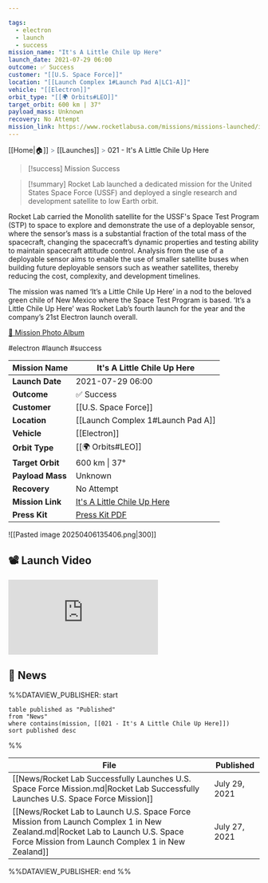 ```yaml
---

tags:
  - electron
  - launch
  - success
mission_name: "It's A Little Chile Up Here"
launch_date: 2021-07-29 06:00
outcome: ✅ Success
customer: "[[U.S. Space Force]]"
location: "[[Launch Complex 1#Launch Pad A|LC1-A]]"
vehicle: "[[Electron]]"
orbit_type: "[[🌍 Orbits#LEO]]"
target_orbit: 600 km | 37°
payload_mass: Unknown
recovery: No Attempt
mission_link: https://www.rocketlabusa.com/missions/missions-launched/its-a-little-chile-up-here/
---
```

[[Home|🏠]]  <span style="color: LightSlateGray">></span>  <span class="no-hover">[[Launches]]</span>  <span style="color: LightSlateGray">></span>  021 - It's A Little Chile Up Here

>[!success] Mission Success

>[!summary]
Rocket Lab launched a dedicated mission for the United States Space Force (USSF) and deployed a single research and development satellite to low Earth orbit.
>
Rocket Lab carried the Monolith satellite for the USSF's Space Test Program (STP) to space to explore and demonstrate the use of a deployable sensor, where the sensor’s mass is a substantial fraction of the total mass of the spacecraft, changing the spacecraft’s dynamic properties and testing ability to maintain spacecraft attitude control. Analysis from the use of a deployable sensor aims to enable the use of smaller satellite buses when building future deployable sensors such as weather satellites, thereby reducing the cost, complexity, and development timelines.
>
The mission was named ‘It’s a Little Chile Up Here’ in a nod to the beloved green chile of New Mexico where the Space Test Program is based. ‘It’s a Little Chile Up Here’ was Rocket Lab’s fourth launch for the year and the company’s 21st Electron launch overall.
>
[📸 Mission Photo Album](https://www.flickr.com/photos/rocketlab/albums/72177720301764530/)


#electron #launch #success

| **Mission Name** | It's A Little Chile Up Here                                                                                        |
| ---------------- | ------------------------------------------------------------------------------------------------------------------ |
| **Launch Date**  | 2021-07-29 06:00                                                                                                   |
| **Outcome**      | ✅ Success                                                                                                          |
| **Customer**     | [[U.S. Space Force]]                                                                                               |
| **Location**     | [[Launch Complex 1#Launch Pad A]]                                                                                  |
| **Vehicle**      | [[Electron]]                                                                                                       |
| **Orbit Type**   | [[🌍 Orbits#LEO]]                                                                                                  |
| **Target Orbit** | 600 km &#124; 37°                                                                                                  |
| **Payload Mass** | Unknown                                                                                                            |
| **Recovery**     | No Attempt                                                                                                         |
| **Mission Link** | [It's A Little Chile Up Here](https://www.rocketlabusa.com/missions/missions-launched/its-a-little-chile-up-here/) |
| **Press Kit**    | [Press Kit PDF](https://rocketlabcorp.com/assets/Uploads/Rocket-Lab-Its-A-Little-Chile-Up-Here-Press-Kit-sml.pdf)  |

![[Pasted image 20250406135406.png|300]]

## 📽️ Launch Video

<div class="responsive-video">
<iframe src="https://www.youtube.com/embed/XEAKezzYi4Q" title="Rocket Lab&#39;s Electron - It's A Little Chile Up Here Mission" frameborder="0" allow="accelerometer; autoplay; clipboard-write; encrypted-media; gyroscope; picture-in-picture; web-share" referrerpolicy="strict-origin-when-cross-origin" allowfullscreen></iframe>     
</div>

## 📰 News
%%DATAVIEW_PUBLISHER: start
```
table published as "Published"
from "News"
where contains(mission, [[021 - It's A Little Chile Up Here]])
sort published desc
```
%%

| File                                                                                                                                                                               | Published     |
| ---------------------------------------------------------------------------------------------------------------------------------------------------------------------------------- | ------------- |
| [[News/Rocket Lab Successfully Launches U.S. Space Force Mission.md\|Rocket Lab Successfully Launches U.S. Space Force Mission]]                                                   | July 29, 2021 |
| [[News/Rocket Lab to Launch U.S. Space Force Mission from Launch Complex 1 in New Zealand.md\|Rocket Lab to Launch U.S. Space Force Mission from Launch Complex 1 in New Zealand]] | July 27, 2021 |

%%DATAVIEW_PUBLISHER: end %%